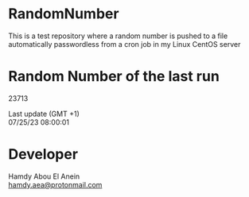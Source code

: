 # RandomNumber    
This is a test repository where a random number is pushed to a file automatically passwordless from a cron job in my Linux CentOS server    
# Random Number of the last run   
23713
      
Last update (GMT +1)    
07/25/23 08:00:01
# Developer    
Hamdy Abou El Anein   
hamdy.aea@protonmail.com

